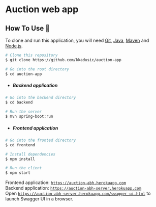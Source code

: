 # Auction web app

## How To Use :wrench:

To clone and run this application, you will need [Git](https://git-scm.com), [Java](https://www.oracle.com/java/technologies/javase-downloads.html),
[Maven](https://maven.apache.org/download.cgi) and [Node.js](https://nodejs.org/en/download/).

```bash
# Clone this repository
$ git clone https://github.com/kkadusic/auction-app

# Go into the root directory
$ cd auction-app
```

- ##### Backend application
```bash
# Go into the backend directory
$ cd backend

# Run the server
$ mvn spring-boot:run
```

- ##### Frontend application
```bash
# Go into the fronted directory
$ cd frontend

# Install dependencies
$ npm install

# Run the client
$ npm start
```

Frontend application: [`https://auction-abh.herokuapp.com`](https://auction-abh.herokuapp.com/) <br>
Backend application: [`https://auction-abh-server.herokuapp.com`](https://auction-abh-server.herokuapp.com/) <br>
Open [`https://auction-abh-server.herokuapp.com/swagger-ui.html`](https://auction-abh-server.herokuapp.com/swagger-ui.html) to launch Swagger UI in a browser.
